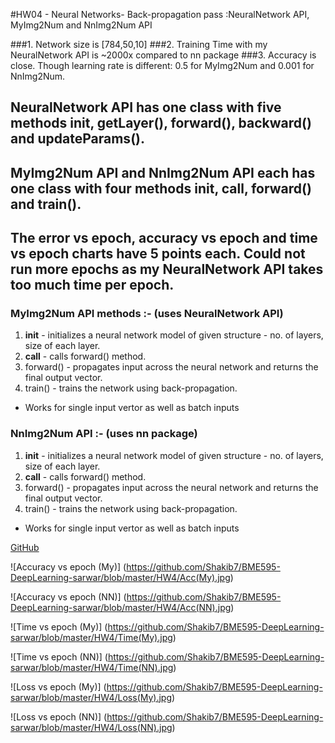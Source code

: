 #HW04 - Neural Networks- Back-propagation pass :NeuralNetwork API, MyImg2Num and NnImg2Num API

###1. Network size is [784,50,10]
###2. Training Time with my NeuralNetwork API is ~2000x compared to nn package
###3. Accuracy is close. Though learning rate is different: 0.5 for MyImg2Num  and 0.001 for  NnImg2Num.

## NeuralNetwork API has one class with five methods __init__, getLayer(), forward(), backward() and updateParams().
## MyImg2Num API and NnImg2Num API each has one class with four methods __init__, __call__, forward() and train().
## The error vs epoch, accuracy vs epoch and time vs epoch charts have 5 points each. Could not run more epochs as my NeuralNetwork API takes too much time per epoch.

### MyImg2Num API methods :- (uses NeuralNetwork API)
1. __init__ -  initializes a neural network model of given structure - no. of layers, size of each layer. 
2. __call__ - calls forward() method.
3. forward() - propagates input across the neural network and returns the final output vector.
4. train() - trains the network using back-propagation.
* Works for single input vertor as well as batch inputs

### NnImg2Num API :- (uses nn package)
1. __init__ -  initializes a neural network model of given structure - no. of layers, size of each layer. 
2. __call__ - calls forward() method.
3. forward() - propagates input across the neural network and returns the final output vector.
4. train() - trains the network using back-propagation.
* Works for single input vertor as well as batch inputs

[GitHub](https://github.com/Shakib7/BME595-DeepLearning-sarwar/tree/master/HW4)

![Accuracy vs epoch (My)] (https://github.com/Shakib7/BME595-DeepLearning-sarwar/blob/master/HW4/Acc(My).jpg)

![Accuracy vs epoch (NN)] (https://github.com/Shakib7/BME595-DeepLearning-sarwar/blob/master/HW4/Acc(NN).jpg)

![Time vs epoch (My)] (https://github.com/Shakib7/BME595-DeepLearning-sarwar/blob/master/HW4/Time(My).jpg)

![Time vs epoch (NN)] (https://github.com/Shakib7/BME595-DeepLearning-sarwar/blob/master/HW4/Time(NN).jpg)

![Loss vs epoch (My)] (https://github.com/Shakib7/BME595-DeepLearning-sarwar/blob/master/HW4/Loss(My).jpg)

![Loss vs epoch (NN)] (https://github.com/Shakib7/BME595-DeepLearning-sarwar/blob/master/HW4/Loss(NN).jpg)